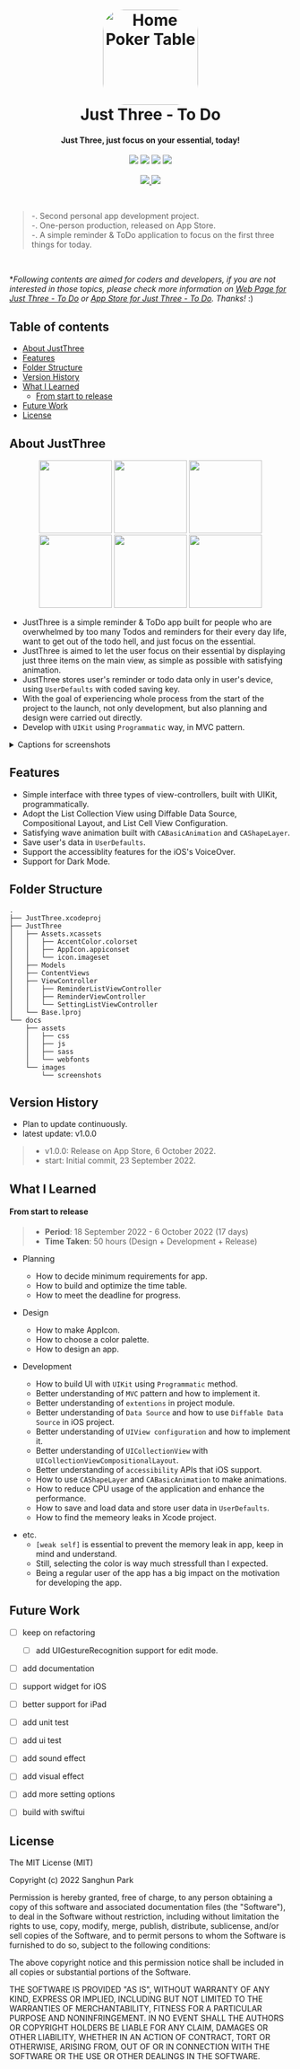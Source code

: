 <!-- #  JustThree -->

<h1 align="center">
    <!-- <img alt="Home Poker Table" title="Home Poker Table" src="https://github.com/san-ghun/JustThree/blob/main/docs/images/180.png" width="180"> -->
    <!-- <img alt="Home Poker Table" title="Home Poker Table" src="docs/images/180.png" width="180"> -->
    <a href="https://apps.apple.com/app/just-three-to-do/id6443702845?itscg=30200&amp;itsct=apps_box_appicon" style="width: 170px; height: 170px; border-radius: 22%; overflow: hidden; display: inline-block; vertical-align: middle;"><img src="docs/images/180.png" alt="Home Poker Table" style="width: 170px; height: 170px; border-radius: 22%; overflow: hidden; display: inline-block; vertical-align: middle;"></a>
    <br>
    Just Three - To Do
</h1>

<h4 align="center">
    Just Three, just focus on your essential, today!
</h4>

<p align="center">
    <img src="https://img.shields.io/badge/swift-5.7.0-blue.svg" />
    <img src="https://img.shields.io/badge/xcode-14.0.1-green.svg" />
    <img src="https://img.shields.io/badge/ios->15.0-yellow.svg" />
    <img src="https://img.shields.io/badge/licence-MIT-lightgrey.svg" />
    <br>
    <br>
    <a href="https://apps.apple.com/app/just-three-to-do/id6443702845" target="_blank">
        <img src = "https://devimages-cdn.apple.com/app-store/marketing/guidelines/images/badge-download-on-the-app-store.svg"> 
    </a>
    <a href="https://apps.apple.com/kr/app/just-three-to-do/id6443702845" target="_blank">
        <img src = "https://devimages-cdn.apple.com/app-store/marketing/guidelines/images/badge-download-on-the-app-store-kr.svg"> 
    </a>
</p>
<br>

> -. Second personal app development project.    
> -. One-person production, released on App Store.    
> -. A simple reminder & ToDo application to focus on the first three things for today.

<br>

\**Following contents are aimed for coders and developers, if you are not interested in those topics, please check more information on [Web Page for Just Three - To Do](https://san-ghun.github.io/JustThree/) or [App Store for Just Three - To Do](https://apps.apple.com/app/just-three-to-do/id6443702845). Thanks!* :)


## Table of contents
- [About JustThree](#about-JustThree)
- [Features](#features)
- [Folder Structure](#folder-structure)
- [Version History](#version-history)
- [What I Learned](#what-i-learned)
    - [From start to release](#from-start-to-release)
- [Future Work](#future-work)
- [License](#license)


## About JustThree

<p align="center">
<img src="docs/images/screenshots/0.png" width="130" />
<img src="docs/images/screenshots/1.png" width="130" />
<img src="docs/images/screenshots/2.png" width="130" />
<img src="docs/images/screenshots/3.png" width="130" />
<img src="docs/images/screenshots/4.png" width="130" />
<img src="docs/images/screenshots/5.png" width="130" />
</p>

- JustThree is a simple reminder & ToDo app built for people who are overwhelmed by too many Todos and reminders for their every day life, want to get out of the todo hell, and just focus on the essential.
- JustThree is aimed to let the user focus on their essential by displaying just three items on the main view, as simple as possible with satisfying animation.
- JustThree stores user's reminder or todo data only in user's device, using `UserDefaults` with coded saving key.
- With the goal of experiencing whole process from the start of the project to the launch, not only development, but also planning and design were carried out directly.
- Develop with `UIKit` using `Programmatic` way, in MVC pattern.

<details>
<summary>Captions for screenshots</summary>

> - **List view - Today section**    
    The main view of Just Three.    
    In Today section, the list view display just three items.    
    Letting user to focus on their top three objective for today.    

> - **List view - Dark Mode**    
    Just Three supports the Dark Mode.    
    With satisfying wave animation interact with ToDo items.    

> - **ToDo or Reminder view - View mode**    
    The item consist of the title, date, time, and note.    

> - **ToDo or Reminder view - Edit mode**    
    The title of itme is editable with text field.    
    The date and time of item is editable with date picker.    
    The note of item is editable with text view.    

> - **Add new ToDo or Reminder item**    
    Easy to add new item by tapping on the plus button on top-right of list view.    
    Present adding view modally, but similiar user interface with edit mode.    

> - **List view - All section**    
    Other sections than Today, like Future and All, do not limit the number of displaying items.   

</details>


## Features

- Simple interface with three types of view-controllers, built with UIKit, programmatically.
- Adopt the List Collection View using Diffable Data Source, Compositional Layout, and List Cell View Configuration.
- Satisfying wave animation built with `CABasicAnimation` and `CAShapeLayer`.
- Save user's data in `UserDefaults`.
- Support the accessiblity features for the iOS's VoiceOver.
- Support for Dark Mode.

## Folder Structure

```
.
├── JustThree.xcodeproj
├── JustThree
│   ├── Assets.xcassets
│   │   ├── AccentColor.colorset
│   │   ├── AppIcon.appiconset
│   │   └── icon.imageset
│   ├── Models
│   ├── ContentViews
│   ├── ViewController
│   │   ├── ReminderListViewController
│   │   ├── ReminderViewController
│   │   └── SettingListViewController
│   └── Base.lproj
└── docs
    ├── assets
    │   ├── css
    │   ├── js
    │   ├── sass
    │   └── webfonts
    └── images
        └── screenshots
```


## Version History

- Plan to update continuously.
- latest update: v1.0.0

> - v1.0.0: Release on App Store, 6 October 2022.
> - start: Initial commit, 23 September 2022.


<!-- ## App Analysis -->


## What I Learned

#### From start to release

> - **Period**: 18 September 2022 - 6 October 2022 (17 days)
> - **Time Taken**: 50 hours (Design + Development + Release)

- Planning
    - How to decide minimum requirements for app.
    - How to build and optimize the time table.
    - How to meet the deadline for progress.

- Design
    - How to make AppIcon.
    - How to choose a color palette.
    - How to design an app.

- Development
    - How to build UI with `UIKit` using `Programmatic` method.
    - Better understanding of `MVC` pattern and how to implement it.
    - Better understanding of `extentions` in project module.
    - Better understanding of `Data Source` and how to use `Diffable Data Source` in iOS project.
    - Better understanding of `UIView configuration` and how to implement it.
    - Better understanding of `UICollectionView` with `UICollectionViewCompositionalLayout`.
    - Better understanding of `accessibility` APIs that iOS support.
    - How to use `CAShapeLayer` and `CABasicAnimation` to make animations.
    - How to reduce CPU usage of the application and enhance the performance.
    - How to save and load data and store user data in `UserDefaults`.
    - How to find the memeory leaks in Xcode project.

<!-- - App Release & Marketing
    - How to make landing page for the app.
    - How to deal with the Privacy Policy.
    - How to upload app build to the App Store Connect.
    - How to fill the form of App Store Connect.
    - How to deal with App Review. -->

- etc.
    - `[weak self]` is essential to prevent the memory leak in app, keep in mind and understand.
    - Still, selecting the color is way much stressfull than I expected.
    - Being a regular user of the app has a big impact on the motivation for developing the app.
    
<!-- - During my production, the Google was like the Jesus who is there for me when I am in trouble, and the Apple Developer Documentation was like the Holy Spirit who enpower me to do more things than I could. Lol. Thanks LORD! -->


## Future Work
- [ ] keep on refactoring
    - [ ] add UIGestureRecognition support for edit mode.
- [ ] add documentation
- [ ] support widget for iOS
- [ ] better support for iPad
- [ ] add unit test
- [ ] add ui test
- [ ] add sound effect
- [ ] add visual effect
- [ ] add more setting options
- [ ] build with swiftui


## License

The MIT License (MIT)

Copyright (c) 2022 Sanghun Park

Permission is hereby granted, free of charge, to any person obtaining a copy
of this software and associated documentation files (the "Software"), to deal
in the Software without restriction, including without limitation the rights
to use, copy, modify, merge, publish, distribute, sublicense, and/or sell
copies of the Software, and to permit persons to whom the Software is
furnished to do so, subject to the following conditions:

The above copyright notice and this permission notice shall be included in all
copies or substantial portions of the Software.

THE SOFTWARE IS PROVIDED "AS IS", WITHOUT WARRANTY OF ANY KIND, EXPRESS OR
IMPLIED, INCLUDING BUT NOT LIMITED TO THE WARRANTIES OF MERCHANTABILITY,
FITNESS FOR A PARTICULAR PURPOSE AND NONINFRINGEMENT. IN NO EVENT SHALL THE
AUTHORS OR COPYRIGHT HOLDERS BE LIABLE FOR ANY CLAIM, DAMAGES OR OTHER
LIABILITY, WHETHER IN AN ACTION OF CONTRACT, TORT OR OTHERWISE, ARISING FROM,
OUT OF OR IN CONNECTION WITH THE SOFTWARE OR THE USE OR OTHER DEALINGS IN THE
SOFTWARE.
